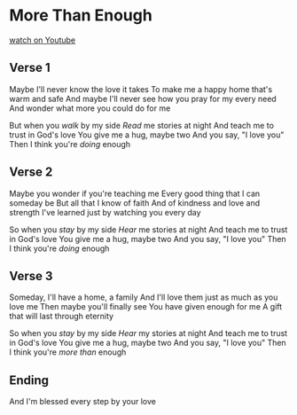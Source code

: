 # More Than Enough
[watch on Youtube](https://www.youtube.com/watch?v=P7EfJRrJueY)

## Verse 1
Maybe I'll never know the love it takes
To make me a happy home that's warm and safe
And maybe I'll never see how you pray for my every need
And wonder what more you could do for me

But when you *walk* by my side
*Read* me stories at night
And teach me to trust in God's love
You give me a hug, maybe two
And you say, "I love you"
Then I think you're *doing* enough

## Verse 2
Maybe you wonder if you're teaching me
Every good thing that I can someday be
But all that I know of faith
And of kindness and love and strength
I've learned just by watching you every day

So when you *stay* by my side
*Hear* me stories at night
And teach me to trust in God's love
You give me a hug, maybe two
And you say, "I love you"
Then I think you're *doing* enough

## Verse 3
Someday, I'll have a home, a family
And I'll love them just as much as you love me
Then maybe you'll finally see
You have given enough for me
A gift that will last through eternity

So when you *stay* by my side
*Hear* my stories at night
And teach me to trust in God's love
You give me a hug, maybe two
And you say, "I love you"
Then I think you're *more than* enough

## Ending
And I'm blessed every step by your love
